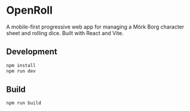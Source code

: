 # OpenRoll

A mobile-first progressive web app for managing a Mörk Borg character sheet and rolling dice. Built with React and Vite.

## Development

```bash
npm install
npm run dev
```

## Build

```bash
npm run build
```
